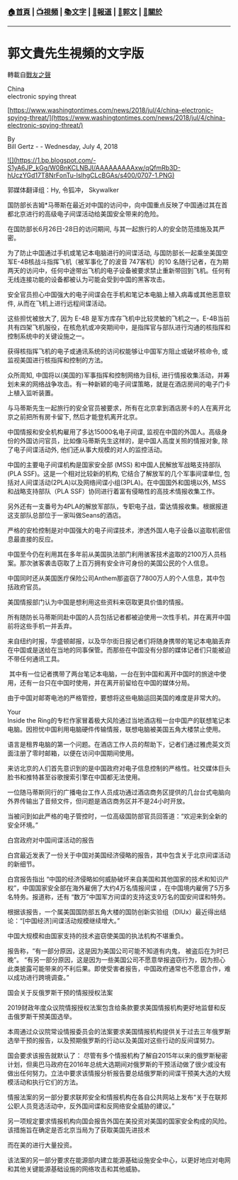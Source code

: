 ###  [:house:首頁](https://github.com/ourhimalayas/home) | [:tv:視頻](https://github.com/ourhimalayas/videos) | [:books:文字](https://github.com/ourhimalayas/txt) | [:newspaper:報道](https://github.com/ourhimalayas/news) | [:eagle:郭文](https://github.com/ourhimalayas/guomedia) | [:pray:關於](https://github.com/ourhimalayas/home/tree/master/about)
---
# 郭文貴先生視頻的文字版
轉載自[戰友之聲](http://littleantvoice.blogspot.com)

China<br>electronic spying threat


[https://www.washingtontimes.com/news/2018/jul/4/china-electronic-spying-threat/](https://www.washingtontimes.com/news/2018/jul/4/china-electronic-spying-threat/)


By<br>Bill Gertz - - Wednesday, July 4, 2018

[!\[\](https://1.bp.blogspot.com/-S1yA6JP_kGg/W0BnKCLNBJI/AAAAAAAAAxw/qQfmRb3D-hUczYGd17T8NrFonTu-IslhgCLcBGAs/s400/0707-1.PNG)](https://1.bp.blogspot.com/-S1yA6JP_kGg/W0BnKCLNBJI/AAAAAAAAAxw/qQfmRb3D-hUczYGd17T8NrFonTu-IslhgCLcBGAs/s1600/0707-1.PNG)




郭媒体翻译组：Hy, 令狐冲， Skywalker&nbsp;



国防部长吉姆\*马蒂斯在最近对中国的访问中，向中国重点反映了中国通过其在首都北京进行的高级电子间谍活动给美国安全带来的危险。





在国防部长6月26日-28日的访问期间, 与其一起旅行的人的安全防范措施及其严密。





为了防止中国通过手机或笔记本电脑进行的间谍活动, 与国防部长一起乘坐美国空军E-4B核战斗指挥飞机（被军事化了的波音 747客机）的10 名随行记者，在为期两天的访问中，任何中途带出飞机的电子设备被要求禁止重新带回到飞机。任何有无线连接功能的设备都被认为可能会受到中国的黑客攻击。





安全官员担心中国强大的电子间谍会在手机和笔记本电脑上植入病毒或其他恶意软件, 从而在飞机上进行远程间谍活动。


这些担忧被放大了, 因为 E-4B 是军方库存飞机中比较灵敏的飞机之一。E-4B当前共有四架飞机服役，在核危机或冲突期间中，是指挥官与部队进行沟通的核指挥和控制系统中的关键设施之一。





获得核指挥飞机的电子或通讯系统的访问权能够让中国军方阻止或破坏核命令, 或监视美国进行核指挥和控制的方法。


众所周知, 中国将以(美国的)军事指挥和控制网络为目标, 进行情报收集活动，并筹划未来的网络战争攻击。有一种新颖的电子间谍策略，就是在酒店房间的电子门卡上植入监听装置。





与马蒂斯先生一起旅行的安全官员被要求，所有在北京拿到酒店房卡的人在离开北京之前把所有房卡留下, 然后才能登机离开北京。





中国情报和安全机构雇用了多达15000名电子间谍, 监视在中国的外国人。高级身份的外国访问官员，比如像马蒂斯先生这样的，是中国人高度关照的情报对象, 除了电子间谍活动外, 他们还从事大规模的对人的监控活动。


中国的主要电子间谍机构是国家安全部 (MSS) 和中国人民解放军战略支持部队(PLA SSF)。这是一个相对比较新的机构, 它结合了解放军的几个军事间谍单位, 包括对人间谍活动(2PLA)以及网络间谍小组(3PLA)。在中国国外和国境以外, MSS 和战略支持部队（PLA SSF）协同进行着富有侵略性的高技术情报收集工作。


另外还有一支番号为4PLA的解放军部队，专职电子战，雷达情报收集。根据报道这支部队总部位于一家叫做Seans的酒店。


严格的安检控制是对中国强大的电子间谍技术，渗透外国人电子设备以盗取机密信息最直接的反应。


中国至今仍在利用其在多年前从美国执法部门利用骇客技术盗取的2100万人员档案。那次骇客袭击窃取了上百万拥有安全许可身份的美国公民的个人信息。


中国同时还从美国医疗保险公司Anthem那盗窃了7800万人的个人信息，其中包括政府官员。


美国情报部门认为中国是想利用这些资料来窃取更具价值的情报。


所有随防长马蒂斯同赴中国的人员包括记者都被迫使用一次性手机，并在离开中国前将这些手机一并丢弃。


来自纽约时报，华盛顿邮报，以及华尔街日报记者们将随身携带的笔记本电脑丢弃在中国或是送给在当地的同事保管。而那些在中国没有分部的媒体记者们只能被迫不带任何通讯工具。


&nbsp;其中有一位记者携带了两台笔记本电脑，一台在到中国和离开中国时的旅途中使用，还有一台只在中国时使用，并在离开前留给在中国的媒体分局。


由于中国对邮寄电池的严格管控，要想将这些电脑运回美国的难度是非常大的。


Your<br>Inside the Ring的专栏作家冒着极大风险通过当地酒店租一台中国产的联想笔记本电脑。因担忧中国利用电脑硬件传输情报，联想电脑被美国五角大楼禁止使用。


语言是租界电脑的第一个问题。在酒店工作人员的帮助下，记者们通过雅虎英文页面注册了零时邮箱，以便在访问中国期间使用。


来访北京的人们首先意识到的是中国政府对电子信息控制的严格性。社交媒体巨头脸书和推特甚至谷歌搜索引擎在中国都无法使用。


一位随马蒂斯同行的广播电台工作人员成功通过酒店商务区提供的几台台式电脑向外界传输出了音频文件，但问题是酒店商务区并不是24小时开放。


当被问到如此严格的电子管控时，一位高级国防部官员回答道：“欢迎来到全新的安全环境。”


白宫政府对中国间谍活动的报告


白宫最近发表了一份关于中国对美国经济侵略的报告，其中包含关于北京间谍活动的新细节。


白宫报告指出 “中国的经济侵略如何威胁破坏来自美国和其他国家的技术和知识产权”，中国国家安全部在海外雇佣了大约4万名情报间谍 ，在中国境内雇佣了5万多名特务。报道称，还有 “数万”中国军方间谍的支持这支9万名的国安间谍和特务。


根据该报告，一个属美国国防部五角大楼的国防创新实验组（DIUx）最近得出结论：“[中国经济]间谍活动规模继续增大。”


中国大规模和由国家支持的技术盗窃使美国的执法机构不堪重负。


报告称，“有一部分原因，这是因为美国公司可能不知道有内鬼， 被盗后在为时已晚”。 “有另一部分原因，这是因为一些美国公司不愿意举报盗窃行为，因为担心此类披露可能带来的不利后果。即使受害者报告，中国政府通常也不愿意合作，难以成功进行跨境调查。”


国会关于反俄罗斯干预的情报授权法案


2019财政年度众议院情报授权法案包含给条款要求美国情报机构更好地监督和反击俄罗斯干预美国选举。


本周通过众议院常设情报委员会的法案要求美国情报机构提供关于过去三年俄罗斯选举干预的报告，以及预期俄罗斯的行动以及美国对这些行动的反间谍努力。


国会要求该报告就默认了： 尽管有多个情报机构了解自2015年以来的俄罗斯秘密计划，但奥巴马政府在2016年总统大选期间对俄罗斯的干预活动做了很少或没有做出任何努力。立法中要求该情报分析报告要总结俄罗斯的间谍干预美大选的大规模活动和执行它们的方法。


情报法案的另一部分要求联邦安全和情报机构在各自公共网站上发布“关于在联邦公职人员竞选活动中，反外国间谍和反网络安全威胁的建议。”


另一项规定要求情报机构向国会报告外国在美投资对美国的国家安全构成的风险。该措施旨在确定是否北京当局为了获取美国先进技术


而在美的进行大量投资。


该法案的另一部分要求在能源部内建立能源基础设施安全中心，以更好地应对电网和其他关键能源基础设施的网络攻击和其他威胁。